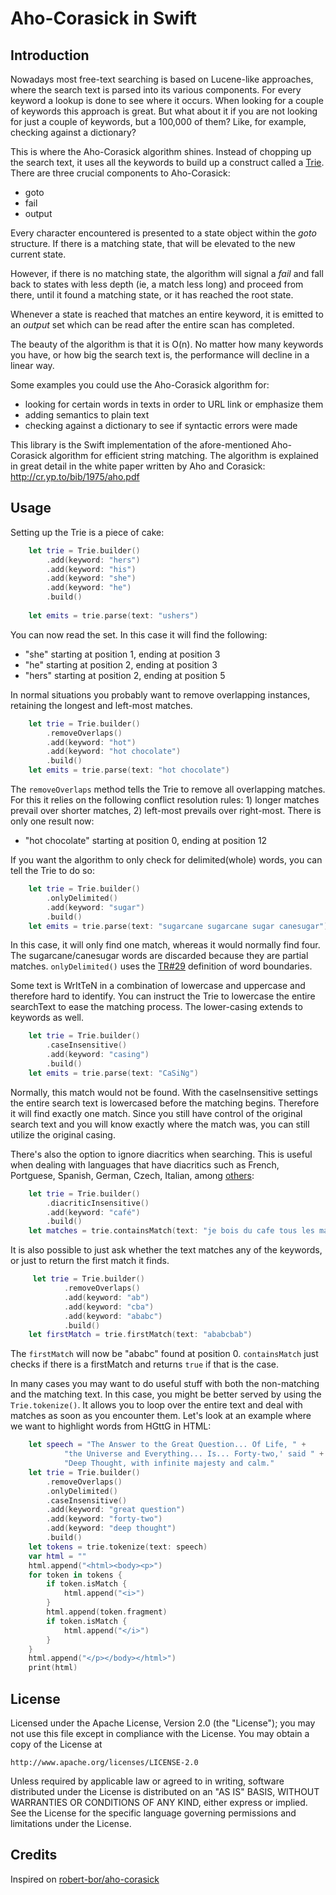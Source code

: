 # Aho-Corasick in Swift

## Introduction
Nowadays most free-text searching is based on Lucene-like approaches, where the search text is parsed into its
various components. For every keyword a lookup is done to see where it occurs. When looking for a couple of keywords
this approach is great. But what about it if you are not looking for just a couple of keywords, but a 100,000 of
them? Like, for example, checking against a dictionary?

This is where the Aho-Corasick algorithm shines. Instead of chopping up the search text, it uses all the keywords
to build up a construct called a [Trie](http://en.wikipedia.org/wiki/Trie). There are three crucial components
to Aho-Corasick:
* goto
* fail
* output

Every character encountered is presented to a state object within the *goto* structure. If there is a matching state,
that will be elevated to the new current state.

However, if there is no matching state, the algorithm will signal a *fail* and fall back to states with less depth
(ie, a match less long) and proceed from there, until it found a matching state, or it has reached the root state.

Whenever a state is reached that matches an entire keyword, it is emitted to an *output* set which can be read after
the entire scan has completed.

The beauty of the algorithm is that it is O(n). No matter how many keywords you have, or how big the search text is,
the performance will decline in a linear way.

Some examples you could use the Aho-Corasick algorithm for:
* looking for certain words in texts in order to URL link or emphasize them
* adding semantics to plain text
* checking against a dictionary to see if syntactic errors were made

This library is the Swift implementation of the afore-mentioned Aho-Corasick algorithm for efficient string matching.
The algorithm is explained in great detail in the white paper written by
Aho and Corasick: http://cr.yp.to/bib/1975/aho.pdf

## Usage
Setting up the Trie is a piece of cake:
```swift
    let trie = Trie.builder()
        .add(keyword: "hers")
        .add(keyword: "his")
        .add(keyword: "she")
        .add(keyword: "he")
        .build()
        
    let emits = trie.parse(text: "ushers")
```

You can now read the set. In this case it will find the following:
* "she" starting at position 1, ending at position 3
* "he" starting at position 2, ending at position 3
* "hers" starting at position 2, ending at position 5

In normal situations you probably want to remove overlapping instances, retaining the longest and left-most
matches.

```swift
    let trie = Trie.builder()
        .removeOverlaps()
        .add(keyword: "hot")
        .add(keyword: "hot chocolate")
        .build()
    let emits = trie.parse(text: "hot chocolate")
```

The `removeOverlaps` method tells the Trie to remove all overlapping matches. For this it relies on the following
conflict resolution rules: 1) longer matches prevail over shorter matches, 2) left-most prevails over right-most.
There is only one result now:
* "hot chocolate" starting at position 0, ending at position 12

If you want the algorithm to only check for delimited(whole) words, you can tell the Trie to do so:

```swift
    let trie = Trie.builder()
        .onlyDelimited()
        .add(keyword: "sugar")
        .build()
    let emits = trie.parse(text: "sugarcane sugarcane sugar canesugar")
```

In this case, it will only find one match, whereas it would normally find four. The sugarcane/canesugar words
are discarded because they are partial matches. `onlyDelimited()` uses the [TR#29](http://www.unicode.org/reports/tr29/) definition of word boundaries.

Some text is WrItTeN in a combination of lowercase and uppercase and therefore hard to identify. You can instruct
the Trie to lowercase the entire searchText to ease the matching process. The lower-casing extends to keywords as well.

```swift
    let trie = Trie.builder()
        .caseInsensitive()
        .add(keyword: "casing")
        .build()
    let emits = trie.parse(text: "CaSiNg")
```

Normally, this match would not be found. With the caseInsensitive settings the entire search text is lowercased
before the matching begins. Therefore it will find exactly one match. Since you still have control of the original
search text and you will know exactly where the match was, you can still utilize the original casing.

There's also the option to ignore diacritics when searching. This is useful when dealing with languages that have diacritics such as French, Portguese, Spanish, German, Czech, Italian, among [others](https://en.wikipedia.org/wiki/Diacritic):

```swift
    let trie = Trie.builder()
        .diacriticInsensitive()
        .add(keyword: "café")
        .build()
    let matches = trie.containsMatch(text: "je bois du cafe tous les matins")
```

It is also possible to just ask whether the text matches any of the keywords, or just to return the first match it 
finds.

```swift
     let trie = Trie.builder()
            .removeOverlaps()
            .add(keyword: "ab")
            .add(keyword: "cba")
            .add(keyword: "ababc")
            .build()
    let firstMatch = trie.firstMatch(text: "ababcbab")
```

The `firstMatch` will now be "ababc" found at position 0. `containsMatch` just checks if there is a firstMatch and
returns `true` if that is the case.

In many cases you may want to do useful stuff with both the non-matching and the matching text. In this case, you
might be better served by using the `Trie.tokenize()`. It allows you to loop over the entire text and deal with
matches as soon as you encounter them. Let's look at an example where we want to highlight words from HGttG in HTML:

```swift
    let speech = "The Answer to the Great Question... Of Life, " +
            "the Universe and Everything... Is... Forty-two,' said " +
            "Deep Thought, with infinite majesty and calm."
    let trie = Trie.builder()
        .removeOverlaps()
        .onlyDelimited()
        .caseInsensitive()
        .add(keyword: "great question")
        .add(keyword: "forty-two")
        .add(keyword: "deep thought")
        .build()
    let tokens = trie.tokenize(text: speech)
    var html = ""
    html.append("<html><body><p>")
    for token in tokens {
        if token.isMatch {
            html.append("<i>")
        }
        html.append(token.fragment)
        if token.isMatch {
            html.append("</i>")
        }
    }
    html.append("</p></body></html>")
    print(html)
```

## License
   Licensed under the Apache License, Version 2.0 (the "License");
   you may not use this file except in compliance with the License.
   You may obtain a copy of the License at

	http://www.apache.org/licenses/LICENSE-2.0

   Unless required by applicable law or agreed to in writing, software
   distributed under the License is distributed on an "AS IS" BASIS,
   WITHOUT WARRANTIES OR CONDITIONS OF ANY KIND, either express or implied.
   See the License for the specific language governing permissions and
   limitations under the License.
   
## Credits

Inspired on [robert-bor/aho-corasick](https://github.com/robert-bor/aho-corasick/)

